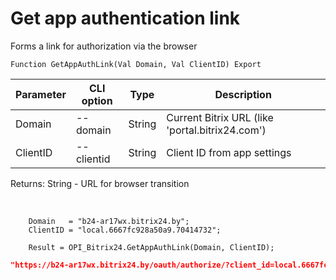 ﻿---
sidebar_position: 1
---

# Get app authentication link
 Forms a link for authorization via the browser



`Function GetAppAuthLink(Val Domain, Val ClientID) Export`

  | Parameter | CLI option | Type | Description |
  |-|-|-|-|
  | Domain | --domain | String | Current Bitrix URL (like 'portal.bitrix24.com') |
  | ClientID | --clientid | String | Client ID from app settings |

  
  Returns:  String - URL for browser transition

<br/>




```bsl title="Code example"
    Domain   = "b24-ar17wx.bitrix24.by";
    ClientID = "local.6667fc928a50a9.70414732";

    Result = OPI_Bitrix24.GetAppAuthLink(Domain, ClientID);
```
 



```json title="Result"
"https://b24-ar17wx.bitrix24.by/oauth/authorize/?client_id=local.6667fc928a50a9.70414732"
```
